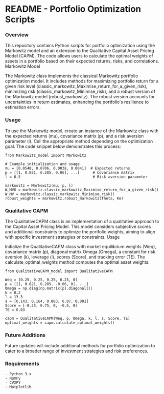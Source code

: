 # README - Portfolio Optimization Scripts
### Overview

This repository contains Python scripts for portfolio optimization using the Markowitz model and an extension to the Qualitative Capital Asset Pricing Model (CAPM). The code allows users to calculate the optimal weights of assets in a portfolio based on their expected returns, risks, and correlations.
Markowitz Model

The Markowitz class implements the classical Markowitz portfolio optimization model. It includes methods for maximizing portfolio return for a given risk level (classic_markowitz_Maximise_return_for_a_given_risk), minimizing risk (classic_markowitz_Minimise_risk), and a robust version of the Markowitz model (robust_markowitz). The robust version accounts for uncertainties in return estimates, enhancing the portfolio's resilience to estimation errors.

### Usage

To use the Markowitz model, create an instance of the Markowitz class with the expected returns (mu), covariance matrix (p), and a risk aversion parameter (l). Call the appropriate method depending on the optimization goal. The code snippet below demonstrates this process:
```
from Markowitz_model import Markowitz

# Example initialization and usage
mu = [0.0548, 0.0706, 0.0038, 0.0041]  # Expected returns
p = [[1, 0.821, 0.285, 0.06], ...]      # Covariance matrix
l = 0.5                                 # Risk aversion parameter

markowitz = Markowitz(mu, p, l)
W_MVO = markowitz.classic_markowitz_Maximise_return_for_a_given_risk()
W_MV = markowitz.classic_markowitz_Minimise_risk()
robust_weights = markowitz.robust_markowitz(Theta, Ke)
```

 ### Qualitative CAPM

The QualitativeCAPM class is an implementation of a qualitative approach to the Capital Asset Pricing Model. This model considers subjective scores and additional constraints to optimize the portfolio weights, aiming to align with specific investment strategies or constraints.
Usage

Initialize the QualitativeCAPM class with market equilibrium weights (Weq), covariance matrix (p), diagonal matrix Omega (Omega), a constant for risk aversion (k), leverage (l), scores (Score), and tracking error (TE). The calculate_optimal_weights method computes the optimal asset weights.

```
from QualitativeCAPM_model import QualitativeCAPM

Weq = [0.25, 0.25, 0.25, 0.25, 0]
p = [[1, 0.821, 0.285, -0.06, 0], ...]
Omega = np.diag(np.matrix(p).diagonal())
k = 0.2
l = 13.3
s = [0.143, 0.164, 0.083, 0.07, 0.001]
Score = [-0.25, 0.75, 0, -0.5, 0]
TE = 0.03

capm = QualitativeCAPM(Weq, p, Omega, k, l, s, Score, TE)
optimal_weights = capm.calculate_optimal_weights()
```

### Future Additions

Future updates will include additional methods for portfolio optimization to cater to a broader range of investment strategies and risk preferences.

### Requirements

    - Python 3.x
    - NumPy
    - CVXPY
    - Matplotlib


